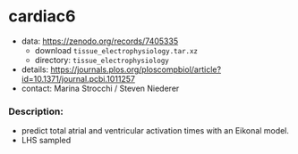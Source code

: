 # cardiac6

* data: https://zenodo.org/records/7405335  
    * download `tissue_electrophysiology.tar.xz`
    * directory: `tissue_electrophysiology`
* details: https://journals.plos.org/ploscompbiol/article?id=10.1371/journal.pcbi.1011257
* contact: Marina Strocchi / Steven Niederer

### Description:
* predict total atrial and ventricular activation times with an Eikonal model.
* LHS sampled
